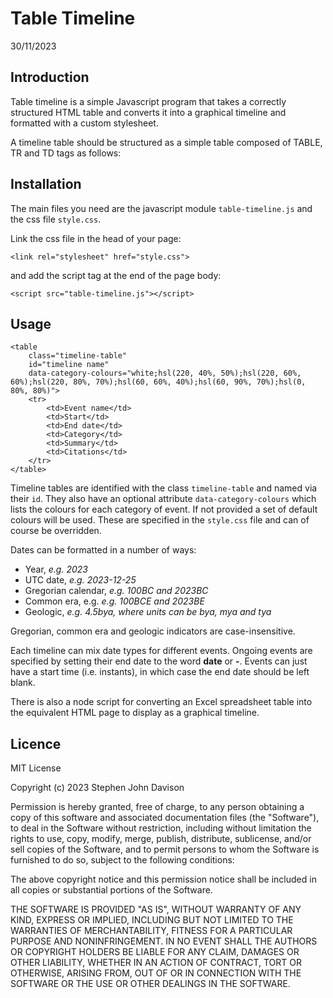 # Table Timeline

30/11/2023

## Introduction

Table timeline is a simple Javascript program that takes a correctly structured HTML table and converts it into a graphical timeline and formatted with a custom stylesheet.

A timeline table should be structured as a simple table composed of TABLE, TR and TD tags as follows:

## Installation

The main files you need are the javascript module `table-timeline.js` and the css file `style.css`.

Link the css file in the head of your page:

`<link rel="stylesheet" href="style.css">`

and add the script tag at the end of the page body:

`<script src="table-timeline.js"></script>`

## Usage

```
<table
    class="timeline-table"
    id="timeline name"
    data-category-colours="white;hsl(220, 40%, 50%);hsl(220, 60%, 60%);hsl(220, 80%, 70%);hsl(60, 60%, 40%);hsl(60, 90%, 70%);hsl(0, 80%, 80%)">
    <tr>
        <td>Event name</td>
        <td>Start</td>
        <td>End date</td>
        <td>Category</td>
        <td>Summary</td>
        <td>Citations</td>
    </tr>
</table>
```

Timeline tables are identified with the class `timeline-table` and named via their `id`. They also have an optional attribute `data-category-colours` which lists the colours for each category of event. If not provided a set of default colours will be used. These are specified in the `style.css` file and can of course be overridden.

Dates can be formatted in a number of ways:

-   Year, _e.g. 2023_
-   UTC date, _e.g. 2023-12-25_
-   Gregorian calendar, _e.g. 100BC and 2023BC_
-   Common era, e.g. _e.g. 100BCE and 2023BE_
-   Geologic, _e.g. 4.5bya, where units can be bya, mya and tya_

Gregorian, common era and geologic indicators are case-insensitive.

Each timeline can mix date types for different events. Ongoing events are specified by setting their end date to the word **date** or **-**. Events can just have a start time (i.e. instants), in which case the end date should be left blank.

There is also a node script for converting an Excel spreadsheet table into the equivalent HTML page to display as a graphical timeline.

## Licence

MIT License

Copyright (c) 2023 Stephen John Davison

Permission is hereby granted, free of charge, to any person obtaining a copy
of this software and associated documentation files (the "Software"), to deal
in the Software without restriction, including without limitation the rights
to use, copy, modify, merge, publish, distribute, sublicense, and/or sell
copies of the Software, and to permit persons to whom the Software is
furnished to do so, subject to the following conditions:

The above copyright notice and this permission notice shall be included in all
copies or substantial portions of the Software.

THE SOFTWARE IS PROVIDED "AS IS", WITHOUT WARRANTY OF ANY KIND, EXPRESS OR
IMPLIED, INCLUDING BUT NOT LIMITED TO THE WARRANTIES OF MERCHANTABILITY,
FITNESS FOR A PARTICULAR PURPOSE AND NONINFRINGEMENT. IN NO EVENT SHALL THE
AUTHORS OR COPYRIGHT HOLDERS BE LIABLE FOR ANY CLAIM, DAMAGES OR OTHER
LIABILITY, WHETHER IN AN ACTION OF CONTRACT, TORT OR OTHERWISE, ARISING FROM,
OUT OF OR IN CONNECTION WITH THE SOFTWARE OR THE USE OR OTHER DEALINGS IN THE
SOFTWARE.
